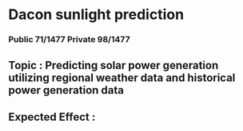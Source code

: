 # Dacon sunlight prediction
### Public 71/1477  Private 98/1477

## Topic : Predicting solar power generation utilizing regional weather data and historical power generation data 

## Expected Effect : 
